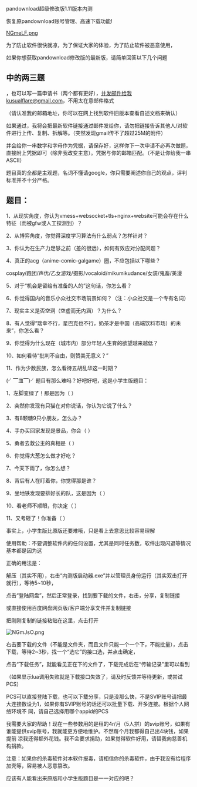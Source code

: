 pandownload超级修改版1.11版本内测

恢复原pandownload账号管理、高速下载功能!

[NGmeLF.png](https://s1.ax1x.com/2020/06/22/NGmeLF.png)


为了防止软件很快就凉，为了保证大家的体验，为了防止软件被恶意使用，

如果你想获取pandownload修改版的最新版，请简单回答以下几个问题
## 中的两三题

，也可以写一篇申请书（两个都有更好），并发邮件给我kusualflare@gmail.com，不用太在意邮件格式

（请认准我的邮箱地址，你可以在网上找到软件旧版本查看自述文档来确认）

如果通过，我将会把最新软件链接通过邮件发给你，请勿把链接告诉其他人/对软件进行上传、复制、拆解等。（突然发现gmail传不了超过25M的附件）

并会给你一串数字和字母作为凭据，请保存好，这样你下一次申请不必再次做题，直接附上凭据即可（除非我改变主意）。凭据与你的邮箱匹配。（不是让你给我一串ASCII）

题目真的全都是主观题，名词不懂请google，你只需要阐述你自己的观点，评判标准并不十分严格。

## 题目：

1、从现实角度，你认为vmess+websocket+tls+nginx+website可能会存在什么特征（而被gfw或人工探测到）？

2、从博弈角度，你觉得深度学习算法有什么弱点？怎样针对？

3、你认为在生产力足够之前（差的很远），如何有效应对分配问题？

4、真正的acg（anime-comic-galgame）圈，不应包括以下哪些？

cosplay/跑团/声优/乙女游戏/摄影/vocaloid/mikumikudance/女装/鬼畜/美漫

5、对于“机会是留给有准备的人的”这句话，你怎么看？

6、你觉得国内的音乐小众社交市场前景如何？（注：小众社交是一个专有名词）

7、现实主义是否空洞（空虚而无内涵）？为什么？

8、有人觉得“瑞幸不行，星巴克也不行，奶茶才是中国（高端饮料市场）的未来”，你怎么看？

9、你觉得为什么现在（城市内）部分年轻人生育的欲望越来越低？

10、如何看待“批判不自由，则赞美无意义？”

11、作为少数民族，怎么看待五胡乱华这一时期？

(╯▔皿▔)╯题目有那么难吗？好吧好吧，这是小学生版题目：

1、左脚变绿了！那是因为（    ）

2、突然你发现有只猫在对你说话，你认为它说了什么？

3、有8颗糖9只小朋友，怎么办？

4、手办买回家发现是景品，你会（    ）

5、勇者去救公主的真相是（    ）

6、你觉得大葱怎么做才好吃？

7、今天下雨了，你怎么想？

8、背后有人在盯着你，你觉得那是谁？

9、坐地铁发现要排好长的队，这是因为（    ）

10、看老师不顺眼，你决定（    ）

11、又考砸了！你准备（    ）



事实上，小学生版比原版还要难哦，只是看上去意思比较容易理解



使用帮助：不要调整软件内的任何设置，尤其是同时任务数，软件出现闪退等情况基本都是因为这

正确的用法是：

解压（其实不用），右击“内测版启动器.exe”并以管理员身份运行（其实双击打开就行），等待5~10秒，

点击“登陆网盘”，然后正常登录，找到要下载的文件，右击，分享，复制链接

或直接使用百度网盘网页版/客户端分享文件并复制链接

把刚刚复制的链接粘贴在这里，点击打开

![NGmJsO.png](https://s1.ax1x.com/2020/06/22/NGmJsO.png)



右击要下载的文件（不能是文件夹，而且文件只能一个一个下，不能批量），点击下载，等待2~3秒，找一个“选它”的接口选，并点击确定，

点击“下载任务”，就能看见正在下的文件了，下载完成后在“传输记录”里可以看到

（如果显示lua调用失败就是下载接口失效了，请及时反馈并等待更新，或尝试PCS）

PCS可以直接登陆下载，也可以下载分享，只是没那么快，不是SVIP账号请把最大连接数设为1，如果你有SVIP账号的话还可以批量下载、开多连接。根据个人网络环境不
同，请自己选择用哪个appid的PCS



我需要大家的帮助！现在一些参数用的是租的4r/月（5人拼）的svip账号，如果有谁能提供svip账号，我就能更方便地维护。不然每个月我都得自己出4块钱，如果提前
凉我还得额外花钱。我不会要求捐助，如果觉得软件好用，请替我向慈善机构捐款。

注意：如果你的杀毒软件对本软件报毒，请相信你的杀毒软件，由于我没有给程序加壳等，容易被人恶意篡改。



应该有人能看出来原版和小学生版题目是一一对应的吧？
